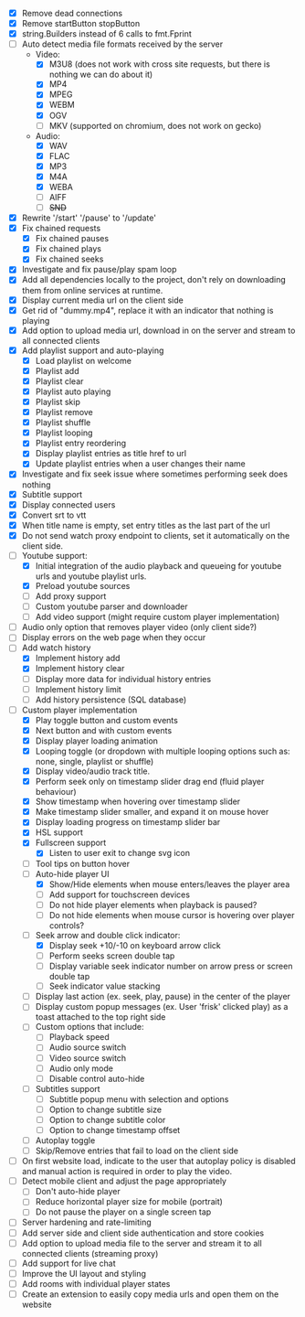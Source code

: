 - [x] Remove dead connections
- [x] Remove startButton stopButton
- [x] string.Builders instead of 6 calls to fmt.Fprint
- [ ] Auto detect media file formats received by the server
    - Video:
        - [x] M3U8 (does not work with cross site requests, but there is nothing we can do about it)
        - [x] MP4
        - [x] MPEG
        - [x] WEBM
        - [x] OGV
        - [ ] MKV (supported on chromium, does not work on gecko)
    - Audio:
        - [x] WAV
        - [x] FLAC
        - [x] MP3
        - [x] M4A
        - [x] WEBA
        - [ ] AIFF
        - [ ] ~~SND~~
- [x] Rewrite '/start' '/pause' to '/update'
- [x] Fix chained requests
    - [x] Fix chained pauses
    - [x] Fix chained plays
    - [x] Fix chained seeks
- [x] Investigate and fix pause/play spam loop
- [x] Add all dependencies locally to the project, don't rely on downloading them from online services at runtime.
- [x] Display current media url on the client side
- [x] Get rid of "dummy.mp4", replace it with an indicator that nothing is playing
- [x] Add option to upload media url, download in on the server and stream to all connected clients
- [x] Add playlist support and auto-playing
    - [x] Load playlist on welcome
    - [x] Playlist add
    - [x] Playlist clear
    - [x] Playlist auto playing
    - [x] Playlist skip
    - [x] Playlist remove
    - [x] Playlist shuffle
    - [x] Playlist looping
    - [x] Playlist entry reordering
    - [x] Display playlist entries as title href to url
    - [x] Update playlist entries when a user changes their name
- [x] Investigate and fix seek issue where sometimes performing seek does nothing
- [x] Subtitle support
- [x] Display connected users
- [x] Convert srt to vtt
- [x] When title name is empty, set entry titles as the last part of the url
- [x] Do not send watch proxy endpoint to clients, set it automatically on the client side.
- [ ] Youtube support:
    - [x] Initial integration of the audio playback and queueing for youtube urls and youtube playlist urls.
    - [x] Preload youtube sources
    - [ ] Add proxy support
    - [ ] Custom youtube parser and downloader
    - [ ] Add video support (might require custom player implementation)
- [ ] Audio only option that removes player video (only client side?)
- [ ] Display errors on the web page when they occur
- [ ] Add watch history
    - [x] Implement history add
    - [x] Implement history clear
    - [ ] Display more data for individual history entries
    - [ ] Implement history limit
    - [ ] Add history persistence (SQL database)
- [ ] Custom player implementation
    - [x] Play toggle button and custom events
    - [x] Next button and with custom events
    - [x] Display player loading animation
    - [x] Looping toggle (or dropdown with multiple looping options such as: none, single, playlist or shuffle)
    - [x] Display video/audio track title.
    - [x] Perform seek only on timestamp slider drag end (fluid player behaviour)
    - [x] Show timestamp when hovering over timestamp slider
    - [x] Make timestamp slider smaller, and expand it on mouse hover
    - [x] Display loading progress on timestamp slider bar
    - [x] HSL support
    - [x] Fullscreen support
        - [x] Listen to user exit to change svg icon
    - [ ] Tool tips on button hover
    - [ ] Auto-hide player UI
        - [x] Show/Hide elements when mouse enters/leaves the player area
        - [ ] Add support for touchscreen devices
        - [ ] Do not hide player elements when playback is paused?
        - [ ] Do not hide elements when mouse cursor is hovering over player controls?
    - [ ] Seek arrow and double click indicator:
        - [x] Display seek +10/-10 on keyboard arrow click
        - [ ] Perform seeks screen double tap
        - [ ] Display variable seek indicator number on arrow press or screen double tap
        - [ ] Seek indicator value stacking
    - [ ] Display last action (ex. seek, play, pause) in the center of the player
    - [ ] Display custom popup messages (ex. User 'frisk' clicked play) as a toast attached to the top right side
    - [ ] Custom options that include:
        - [ ] Playback speed
        - [ ] Audio source switch
        - [ ] Video source switch
        - [ ] Audio only mode
        - [ ] Disable control auto-hide
    - [ ] Subtitles support
        - [ ] Subtitle popup menu with selection and options
        - [ ] Option to change subtitle size
        - [ ] Option to change subtitle color
        - [ ] Option to change timestamp offset
    - [ ] Autoplay toggle
    - [ ] Skip/Remove entries that fail to load on the client side
- [ ] On first website load, indicate to the user that autoplay policy is disabled and manual action is required in order to play the video.
- [ ] Detect mobile client and adjust the page appropriately
    - [ ] Don't auto-hide player
    - [ ] Reduce horizontal player size for mobile (portrait)
    - [ ] Do not pause the player on a single screen tap
- [ ] Server hardening and rate-limiting
- [ ] Add server side and client side authentication and store cookies
- [ ] Add option to upload media file to the server and stream it to all connected clients (streaming proxy)
- [ ] Add support for live chat
- [ ] Improve the UI layout and styling
- [ ] Add rooms with individual player states
- [ ] Create an extension to easily copy media urls and open them on the website
